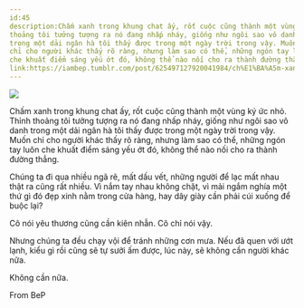 ```yaml
---
id:45
description:Chấm xanh trong khung chat ấy, rốt cuộc cũng thành một vùng ký ức nhỏ. Thỉnh
thoảng tôi tưởng tượng ra nó đang nhấp nháy, giống như ngôi sao vô danh
trong một dải ngân hà tôi thấy được trong một ngày trời trong vậy. Muốn
chỉ cho người khác thấy rõ ràng, nhưng làm sao có thể, những ngón tay luôn
che khuất điểm sáng yếu ớt đó, không thể nào nối cho ra thành đường thẳng.
link:https://iambep.tumblr.com/post/625497127920041984/ch%E1%BA%A5m-xanh-trong-khung-chat-%E1%BA%A5y-r%E1%BB%91t-cu%E1%BB%99c-c%C5%A9ng-th%C3%A0nh
---
```


![](https://64.media.tumblr.com/cdc8e4d6722b9a303cd976965e417e65/92e6927d679b2015-21/s1280x1920/8931cf554778ad68686e39a28b48b091e65fbe96.png)

Chấm xanh trong khung chat ấy, rốt cuộc cũng thành một vùng ký ức nhỏ. Thỉnh
thoảng tôi tưởng tượng ra nó đang nhấp nháy, giống như ngôi sao vô danh
trong một dải ngân hà tôi thấy được trong một ngày trời trong vậy. Muốn
chỉ cho người khác thấy rõ ràng, nhưng làm sao có thể, những ngón tay luôn
che khuất điểm sáng yếu ớt đó, không thể nào nối cho ra thành đường thẳng.

Chúng ta đi qua nhiều ngã rẽ, mất dấu vết, những người để lạc mất nhau thật
ra cũng rất nhiều. Vì nắm tay nhau không chặt, vì mải ngắm nghía một thứ
gì đó đẹp xinh nằm trong cửa hàng, hay dây giày cần phải cúi xuống để buộc
lại?

Cô nói yêu thương cũng cần kiên nhẫn. Cô chỉ nói vậy.

Nhưng chúng ta đều chạy vội để tránh những cơn mưa. Nếu đã quen với ướt
lạnh, kiểu gì rồi cũng sẽ tự sưởi ấm được, lúc này, sẽ không cần người khác
nữa.

Không cần nữa.

From BeP